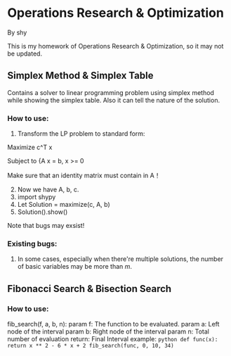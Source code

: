 # Operations Research & Optimization

By shy

This is my homework of Operations Research & Optimization, so it may not be updated.

## Simplex Method & Simplex Table
Contains a solver to linear programming problem using simplex method while showing the simplex table. Also it can tell the nature of the solution. 
### How to use:
1. Transform the LP problem to standard form:

  Maximize c^T x

  Subject to {A x = b, x >= 0

  Make sure that an identity matrix must contain in A！
  
2. Now we have A, b, c.
3. import shypy
4. Let Solution = maximize(c, A, b)
5. Solution().show()

Note that bugs may exsist! 
### Existing bugs: 
1. In some cases, especially when there're multiple solutions, the number of basic variables may be more than $m$.

## Fibonacci Search & Bisection Search
### How to use:
fib_search(f, a, b, n):
    param f: The function to be evaluated.
    param a: Left node of the interval
    param b: Right node of the interval
    param n: Total number of evaluation
    return: Final Interval
    example:
    ``` python
    def func(x):
    return x ** 2 - 6 * x + 2
fib_search(func, 0, 10, 34)
    ```
